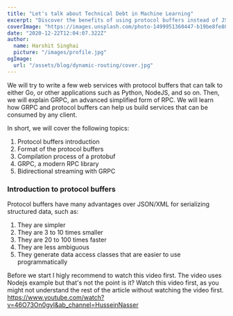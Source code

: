 ```yaml
---
title: "Let's talk about Technical Debt in Machine Learning"
excerpt: "Discover the benefits of using protocol buffers instead of JSON, and where to use both."
coverImage: "https://images.unsplash.com/photo-1499951360447-b19be8fe80f5?ixlib=rb-1.2.1&ixid=eyJhcHBfaWQiOjEyMDd9&auto=format&fit=crop&w=750&q=80"
date: "2020-12-22T12:04:07.322Z"
author:
  name: Harshit Singhai
  picture: "/images/profile.jpg"
ogImage:
  url: "/assets/blog/dynamic-routing/cover.jpg"
---
```


We will try to write a few web services with protocol buffers that can talk to either Go, or other applications such as Python, NodeJS, and so on. Then, we will explain GRPC, an advanced simplified form of RPC. We will learn how GRPC and protocol buffers can help us build services that can be consumed by any client.

In short, we will cover the following topics:

1. Protocol buffers introduction
2. Format of the protocol buffers
3. Compilation process of a protobuf
4. GRPC, a modern RPC library
5. Bidirectional streaming with GRPC

### Introduction to protocol buffers

Protocol buffers have many advantages over JSON/XML for serializing structured data, such as:

1. They are simpler
2. They are 3 to 10 times smaller
3. They are 20 to 100 times faster
4. They are less ambiguous
5. They generate data access classes that are easier to use programmatically

Before we start I higly recommend to watch this video first. The video uses Nodejs example but that's not the point is it? Watch this video first, as you might not understand the rest of the article without watching the video first.
https://www.youtube.com/watch?v=46O73On0gyI&ab_channel=HusseinNasser
